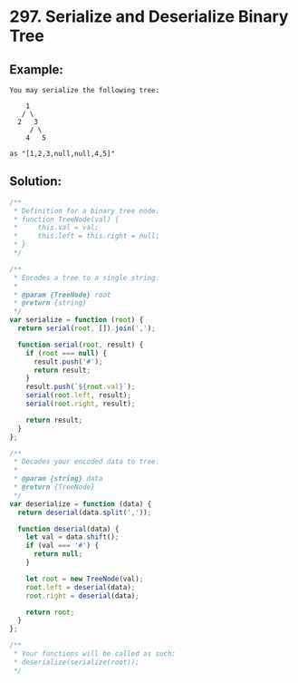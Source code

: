 # 297. Serialize and Deserialize Binary Tree

## Example:

    You may serialize the following tree:

        1
       / \
      2   3
         / \
        4   5

    as "[1,2,3,null,null,4,5]"

## Solution:

```javascript
/**
 * Definition for a binary tree node.
 * function TreeNode(val) {
 *     this.val = val;
 *     this.left = this.right = null;
 * }
 */

/**
 * Encodes a tree to a single string.
 *
 * @param {TreeNode} root
 * @return {string}
 */
var serialize = function (root) {
  return serial(root, []).join(',');

  function serial(root, result) {
    if (root === null) {
      result.push('#');
      return result;
    }
    result.push(`${root.val}`);
    serial(root.left, result);
    serial(root.right, result);

    return result;
  }
};

/**
 * Decodes your encoded data to tree.
 *
 * @param {string} data
 * @return {TreeNode}
 */
var deserialize = function (data) {
  return deserial(data.split(','));

  function deserial(data) {
    let val = data.shift();
    if (val === '#') {
      return null;
    }

    let root = new TreeNode(val);
    root.left = deserial(data);
    root.right = deserial(data);

    return root;
  }
};

/**
 * Your functions will be called as such:
 * deserialize(serialize(root));
 */
```
